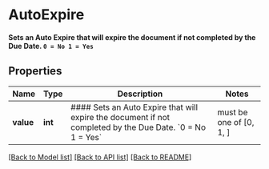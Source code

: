 # AutoExpire

#### Sets an Auto Expire that will expire the document if not completed by the Due Date.  `0 = No 1 = Yes` 

## Properties
Name | Type | Description | Notes
------------ | ------------- | ------------- | -------------
**value** | **int** | #### Sets an Auto Expire that will expire the document if not completed by the Due Date.  &#x60;0 &#x3D; No 1 &#x3D; Yes&#x60;  |  must be one of [0, 1, ]

[[Back to Model list]](../README.md#documentation-for-models) [[Back to API list]](../README.md#documentation-for-api-endpoints) [[Back to README]](../README.md)


